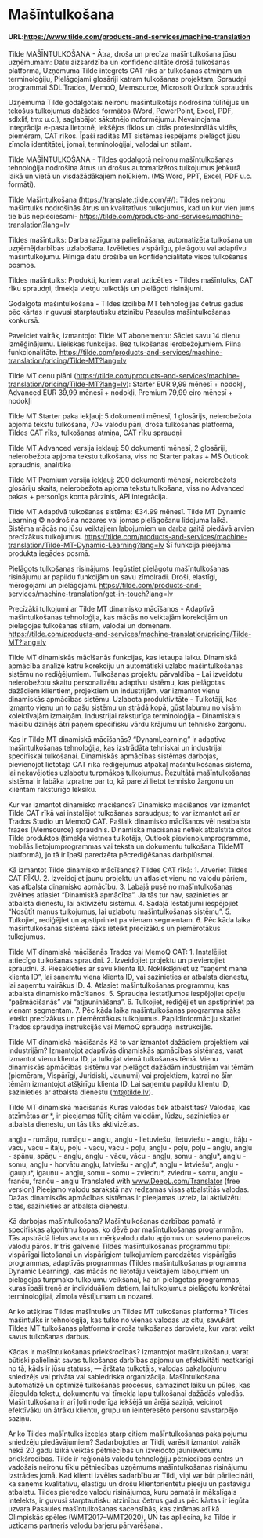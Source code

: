 # Mašīntulkošana

#### URL:https://www.tilde.com/products-and-services/machine-translation

Tilde MAŠĪNTULKOŠANA -  Ātra, droša un precīza mašīntulkošana jūsu uzņēmumam: Datu aizsardzība un konfidencialitāte drošā tulkošanas platformā, Uzņēmuma Tilde integrēts CAT rīks ar tulkošanas atmiņām un terminoloģiju, Pielāgojami glosāriji katram tulkošanas projektam, Spraudņi programmai SDL Trados, MemoQ, Memsource, Microsoft Outlook spraudnis 

Uzņēmuma Tilde godalgotais neironu mašīntulkotājs nodrošina tūlītējus un tekošus tulkojumus dažādos formātos (Word, PowerPoint, Excel, PDF, sdlxlif, tmx u.c.), saglabājot sākotnējo noformējumu. Nevainojama integrācija e-pasta lietotnē, iekšējos tīklos un citās profesionālās vidēs, piemēram, CAT rīkos. Īpaši radītās MT sistēmas iespējams pielāgot jūsu zīmola identitātei, jomai, terminoloģijai, valodai un stilam.  

Tilde MAŠĪNTULKOŠANA - Tildes godalgotā neironu mašīntulkošanas tehnoloģija nodrošina ātrus un drošus automatizētos tulkojumus jebkurā laikā un vietā un visdažādākajiem nolūkiem. (MS Word, PPT, Excel, PDF u.c. formāti).

Tilde Mašīntulkošana (https://translate.tilde.com/#/): Tildes neironu mašīntulks nodrošinās ātrus un kvalitatīvus tulkojumus, kad un kur vien jums tie būs nepieciešami-  https://tilde.com/products-and-services/machine-translation?lang=lv

Tildes mašīntulks: Darba ražīguma palielināšana, automatizēta tulkošana un uzņēmējdarbības uzlabošana. Izvēlieties vispārīgu, pielāgotu vai adaptīvu mašīntulkojumu. Pilnīga datu drošība un konfidencialitāte visos tulkošanas posmos. 

Tildes mašīntulks: Produkti, kuriem varat uzticēties - Tildes mašīntulks, CAT rīku spraudņi, tīmekļa vietņu tulkotājs un pielāgoti risinājumi.

Godalgota mašīntulkošana - Tildes izcilība MT tehnoloģijās četrus gadus pēc kārtas ir guvusi starptautisku atzinību Pasaules mašīntulkošanas konkursā.

Paveiciet vairāk, izmantojot Tilde MT abonementu: Sāciet savu 14 dienu izmēģinājumu. Lieliskas funkcijas. Bez tulkošanas ierobežojumiem. Pilna funkcionalitāte. https://tilde.com/products-and-services/machine-translation/pricing/Tilde-MT?lang=lv

Tilde MT cenu plāni (https://tilde.com/products-and-services/machine-translation/pricing/Tilde-MT?lang=lv):  Starter EUR 9,99 mēnesī + nodokļi, Advanced EUR 39,99 mēnesī + nodokļi, Premium 79,99 eiro mēnesī + nodokļi

Tilde MT Starter paka iekļauj: 5 dokumenti mēnesī, 1 glosārijs, neierobežota apjoma tekstu tulkošana,  70+ valodu pāri, droša tulkošanas platforma, Tildes CAT rīks, tulkošanas atmiņa, CAT rīku spraudņi

Tilde MT Advanced versija iekļauj: 50 dokumenti mēnesī, 2 glosāriji, neierobežota apjoma tekstu tulkošana, viss no Starter pakas +  MS Outlook spraudnis, analītika

Tilde MT Premium versija iekļauj: 200 dokumenti mēnesī, neierobežots glosāriju skaits, neierobežota apjoma tekstu tulkošana, viss no Advanced pakas +  personīgs konta pārzinis, API integrācija.

Tilde MT Adaptīvā tulkošanas sistēma: €34.99 mēnesī. Tilde MT Dynamic Learning © nodrošina nozares vai jomas pielāgošanu lidojuma laikā. Sistēma mācās no jūsu veiktajiem labojumiem un darba gaitā piedāvā arvien precīzākus tulkojumus. https://tilde.com/products-and-services/machine-translation/Tilde-MT-Dynamic-Learning?lang=lv  Šī funkcija pieejama produkta iegādes posmā. 

Pielāgots tulkošanas risinājums: Iegūstiet pielāgotu mašīntulkošanas risinājumu ar papildu funkcijām un savu zīmolradi. Droši, elastīgi, mērogojami un pielāgojami. https://tilde.com/products-and-services/machine-translation/get-in-touch?lang=lv

Precīzāki tulkojumi ar Tilde MT dinamisko mācīšanos -  Adaptīvā mašīntulkošanas tehnoloģija, kas mācās no veiktajām korekcijām un pielāgojas tulkošanas stilam, valodai un domēnam. https://tilde.com/products-and-services/machine-translation/pricing/Tilde-MT?lang=lv

Tilde MT dinamiskās mācīšanās funkcijas, kas ietaupa laiku. Dinamiskā apmācība analizē katru korekciju un automātiski uzlabo mašīntulkošanas sistēmu no rediģējumiem. Tulkošanas projektu pārvaldība - Lai izveidotu neierobežotu skaitu personalizētu adaptīvu sistēmu, kas pielāgotas dažādiem klientiem, projektiem un industrijām, var izmantot vienu dinamiskās apmācības sistēmu. Uzlabota produktivitāte - Tulkotāji, kas izmanto vienu un to pašu sistēmu un strādā kopā, gūst labumu no visām kolektīvajām izmaiņām. Industrijai raksturīga terminoloģija - Dinamiskais mācību dzinējs ātri paņem specifisku vārdu krājumu un tehnisko žargonu.

Kas ir Tilde MT dinamiskā mācīšanās? “DynamLearning” ir adaptīva mašīntulkošanas tehnoloģija, kas izstrādāta tehniskai un industrijai specifiskai tulkošanai. Dinamiskās apmācības sistēmas darbojas, pievienojot lietotāja CAT rīka rediģējumus atpakaļ mašīntulkošanas sistēmā, lai nekavējoties uzlabotu turpmākos tulkojumus. Rezultātā mašīntulkošanas sistēmai ir labāka izpratne par to, kā pareizi lietot tehnisko žargonu un klientam raksturīgo leksiku.

Kur var izmantot dinamisko mācīšanos? Dinamisko mācīšanos var izmantot Tilde CAT rīkā vai instalējot tulkošanas spraudņus; to var izmantot arī ar Trados Studio un MemoQ CAT. Pašlaik dinamisko mācīšanos vēl neatbalsta frāzes (Memsource) spraudnis. Dinamiskā mācīšanās netiek atbalstīta citos Tilde produktos (tīmekļa vietnes tulkotājs, Outlook pievienojumprogramma, mobilās lietojumprogrammas vai teksta un dokumentu tulkošana TildeMT platformā), jo tā ir īpaši paredzēta pēcrediģēšanas darbplūsmai.

Kā izmantot Tilde dinamisko mācīšanos? Tildes CAT rīkā: 1. Atveriet Tildes CAT RĪKU. 2. Izveidojiet jaunu projektu un atlasiet vienu no valodu pāriem, kas atbalsta dinamisko apmācību. 3. Labajā pusē no mašīntulkošanas izvēlnes atlasiet “Dinamiskā apmācība”. Ja tās tur nav, sazinieties ar atbalsta dienestu, lai aktivizētu sistēmu. 4. Sadaļā Iestatījumi iespējojiet “Nosūtīt manus tulkojumus, lai uzlabotu mašīntulkošanas sistēmu”. 5. Tulkojiet, rediģējiet un apstipriniet pa vienam segmentam. 6. Pēc kāda laika mašīntulkošanas sistēma sāks ieteikt precīzākus un piemērotākus tulkojumus.

Tilde MT dinamiskā mācīšanās Trados vai MemoQ CAT: 1. Instalējiet attiecīgo tulkošanas spraudni. 2. Izveidojiet projektu un pievienojiet spraudni. 3. Piesakieties ar savu klienta ID. Noklikšķiniet uz “saņemt mana klienta ID”, lai saņemtu viena klienta ID, vai sazinieties ar atbalsta dienestu, lai saņemtu vairākus ID. 4. Atlasiet mašīntulkošanas programmu, kas atbalsta dinamisko mācīšanos. 5. Spraudņa iestatījumos iespējojiet opciju “pašmācīšanās” vai “atjaunināšana”. 6. Tulkojiet, rediģējiet un apstipriniet pa vienam segmentam. 7. Pēc kāda laika mašīntulkošanas programma sāks ieteikt precīzākus un piemērotākus tulkojumus. Papildinformāciju skatiet Trados spraudņa instrukcijās vai MemoQ spraudņa instrukcijās.

Tilde MT dinamiskā mācīšanās Kā to var izmantot dažādiem projektiem vai industrijām? Izmantojot adaptīvās dinamiskās apmācības sistēmas, varat izmantot vienu klienta ID, ja tulkojat vienā tulkošanas tēmā. Vienu dinamiskās apmācības sistēmu var pielāgot dažādām industrijām vai tēmām (piemēram, Vispārīgi, Juridiski, Jaunumi) vai projektiem, katrai no šīm tēmām izmantojot atšķirīgu klienta ID. Lai saņemtu papildu klientu ID, sazinieties ar atbalsta dienestu (mt@tilde.lv).

Tilde MT dinamiskā mācīšanās Kuras valodas tiek atbalstītas? Valodas, kas atzīmētas ar *, ir pieejamas tūlīt; citām valodām, lūdzu, sazinieties ar atbalsta dienestu, un tās tiks aktivizētas.

angļu - rumāņu, rumāņu - angļu, angļu - lietuviešu, lietuviešu - angļu, itāļu - vācu, vācu - itāļu, poļu - vācu, vācu - poļu, angļu - poļu, poļu - angļu, angļu - spāņu, spāņu - angļu, angļu - vācu, vācu - angļu, somu - angļu*, angļu - somu, angļu - horvātu angļu, latviešu - angļu*, angļu - latviešu*, angļu - igauņu*, igauņu - angļu, somu - somu - zviedru*, zviedru - somu, angļu - franču, franču - angļu Translated with www.DeepL.com/Translator (free version) Pieejamo valodu sarakstā nav redzamas visas atbalstītās valodas. Dažas dinamiskās apmācības sistēmas ir pieejamas uzreiz, lai aktivizētu citas, sazinieties ar atbalsta dienestu.

Kā darbojas mašīntulkošana? Mašīntulkošanas darbības pamatā ir specifiskas algoritmu kopas, ko dēvē par mašīntulkošanas programmām. Tās apstrādā lielus avota un mērķvalodu datu apjomus un savieno pareizos valodu pāros. Ir trīs galvenie Tildes mašīntulkošanas programmu tipi: vispārīgai lietošanai un vispārīgiem tulkojumiem paredzētas vispārīgās programmas, adaptīvās programmas (Tildes mašīntulkošanas programma Dynamic Learning), kas mācās no lietotāju veiktajiem labojumiem un pielāgojas turpmāko tulkojumu veikšanai, kā arī pielāgotās programmas, kuras īpaši trenē ar individuāliem datiem, lai tulkojumus pielāgotu konkrētai terminoloģijai, zīmola vēstījumam un nozarei.
 
Ar ko atšķiras Tildes mašīntulks un Tildes MT tulkošanas platforma? Tildes mašīntulks ir tehnoloģija, kas tulko no vienas valodas uz citu, savukārt Tildes MT tulkošanas platforma ir droša tulkošanas darbvieta, kur varat veikt savus tulkošanas darbus. 
 
Kādas ir mašīntulkošanas priekšrocības? Izmantojot mašīntulkošanu, varat būtiski palielināt savas tulkošanas darbības apjomu un efektivitāti neatkarīgi no tā, kāds ir jūsu statuss, — ārštata tulkotājs, valodas pakalpojumu sniedzējs vai privāta vai sabiedriska organizācija. Mašīntulkošana automatizē un optimizē tulkošanas procesus, samazinot laiku un pūles, kas jāiegulda tekstu, dokumentu vai tīmekļa lapu tulkošanai dažādās valodās. Mašīntulkošana ir arī ļoti noderīga iekšējā un ārējā saziņā, veicinot efektīvāku un ātrāku klientu, grupu un ieinteresēto personu savstarpējo saziņu.
 
Ar ko Tildes mašīntulks izceļas starp citiem mašīntulkošanas pakalpojumu sniedzēju piedāvājumiem? Sadarbojoties ar Tildi, varēsit izmantot vairāk nekā 20 gadu laikā veiktās pētniecības un izveidoto jaunievedumu priekšrocības. Tilde ir reģionāls valodu tehnoloģiju pētniecības centrs un vadošais neironu tīklu pētniecības uzņēmums mašīntulkošanas risinājumu izstrādes jomā. Kad klienti izvēlas sadarbību ar Tildi, viņi var būt pārliecināti, ka saņems kvalitatīvu, elastīgu un drošu klientorientētu pieeju un pastāvīgu atbalstu. Tildes pieredze valodu risinājumos, kuru pamatā ir mākslīgais intelekts, ir guvusi starptautisku atzinību: četrus gadus pēc kārtas ir iegūta uzvara Pasaules mašīntulkošanas sacensībās, kas zināmas arī kā Olimpiskās spēles (WMT2017–WMT2020), UN tas apliecina, ka Tilde ir uzticams partneris valodu barjeru pārvarēšanai.
